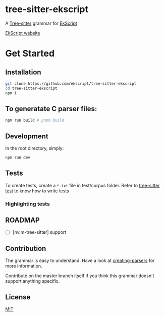 # tree-sitter-ekscript

A [Tree-sitter](https://tree-sitter.github.io) grammar for [EkScript](ekscript.com)

[EkScript website](https://ekscript.com)

# Get Started

## Installation

```sh
git clone https://github.com/ekscript/tree-sitter-ekscript
cd tree-sitter-ekscript
npm i
```

## To generatate C parser files:

```sh
npm run build # pnpm build
```

## Development

In the root directory, simply:

```bash
npm run dev
```

## Tests

To create tests, create a `*.txt` file in test/corpus folder. Refer to
[tree-sitter test](https://tree-sitter.github.io/tree-sitter/creating-parsers#command-test)
to know how to write tests

### Highlighting tests


## ROADMAP

- [ ] [nvim-tree-sitter] support

## Contribution

The grammar is easy to understand. Have a look at [creating-parsers](https://tree-sitter.github.io/tree-sitter/creating-parsers)
for more information.

Contribute on the master branch itself if you think this grammar doesn't support anything specific.

## License

[MIT](./LICENSE)


